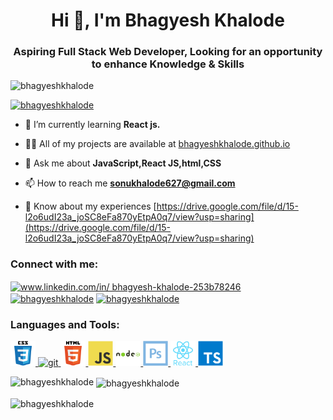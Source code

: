 <h1 align="center">Hi 👋, I'm Bhagyesh Khalode</h1>
<h3 align="center">Aspiring Full Stack Web Developer, Looking for an opportunity to enhance Knowledge & Skills</h3>

<p align="left"> <img src="https://komarev.com/ghpvc/?username=bhagyeshkhalode&label=Profile%20views&color=0e75b6&style=flat" alt="bhagyeshkhalode" /> </p>

<p align="left"> <a href="https://github.com/ryo-ma/github-profile-trophy"><img src="https://github-profile-trophy.vercel.app/?username=bhagyeshkhalode" alt="bhagyeshkhalode" /></a> </p>

- 🌱 I’m currently learning **React js.**

- 👨‍💻 All of my projects are available at [bhagyeshkhalode.github.io](bhagyeshkhalode.github.io)

- 💬 Ask me about **JavaScript,React JS,html,CSS**

- 📫 How to reach me **sonukhalode627@gmail.com**

- 📄 Know about my experiences [https://drive.google.com/file/d/15-l2o6udI23a_joSC8eFa870yEtpA0q7/view?usp=sharing](https://drive.google.com/file/d/15-l2o6udI23a_joSC8eFa870yEtpA0q7/view?usp=sharing)

<h3 align="left">Connect with me:</h3>
<p align="left">
<a href="https://www.linkedin.com/in/bhagyesh-khalode-253b78246/" target="blank"><img align="center" src="https://raw.githubusercontent.com/rahuldkjain/github-profile-readme-generator/master/src/images/icons/Social/linked-in-alt.svg" alt="www.linkedin.com/in/ bhagyesh-khalode-253b78246" height="30" width="40" /></a>
<a href="https://codesandbox.com/bhagyeshkhalode" target="blank"><img align="center" src="https://raw.githubusercontent.com/rahuldkjain/github-profile-readme-generator/master/src/images/icons/Social/codesandbox.svg" alt="bhagyeshkhalode" height="30" width="40" /></a>
<a href="https://www.hackerrank.com/bhagyeshkhalode" target="blank"><img align="center" src="https://raw.githubusercontent.com/rahuldkjain/github-profile-readme-generator/master/src/images/icons/Social/hackerrank.svg" alt="bhagyeshkhalode" height="30" width="40" /></a>
</p>

<h3 align="left">Languages and Tools:</h3>
<p align="left"> <a href="https://www.w3schools.com/css/" target="_blank" rel="noreferrer"> <img src="https://raw.githubusercontent.com/devicons/devicon/master/icons/css3/css3-original-wordmark.svg" alt="css3" width="40" height="40"/> </a> <a href="https://git-scm.com/" target="_blank" rel="noreferrer"> <img src="https://www.vectorlogo.zone/logos/git-scm/git-scm-icon.svg" alt="git" width="40" height="40"/> </a> <a href="https://www.w3.org/html/" target="_blank" rel="noreferrer"> <img src="https://raw.githubusercontent.com/devicons/devicon/master/icons/html5/html5-original-wordmark.svg" alt="html5" width="40" height="40"/> </a> <a href="https://developer.mozilla.org/en-US/docs/Web/JavaScript" target="_blank" rel="noreferrer"> <img src="https://raw.githubusercontent.com/devicons/devicon/master/icons/javascript/javascript-original.svg" alt="javascript" width="40" height="40"/> </a> <a href="https://nodejs.org" target="_blank" rel="noreferrer"> <img src="https://raw.githubusercontent.com/devicons/devicon/master/icons/nodejs/nodejs-original-wordmark.svg" alt="nodejs" width="40" height="40"/> </a> <a href="https://www.photoshop.com/en" target="_blank" rel="noreferrer"> <img src="https://raw.githubusercontent.com/devicons/devicon/master/icons/photoshop/photoshop-line.svg" alt="photoshop" width="40" height="40"/> </a> <a href="https://reactjs.org/" target="_blank" rel="noreferrer"> <img src="https://raw.githubusercontent.com/devicons/devicon/master/icons/react/react-original-wordmark.svg" alt="react" width="40" height="40"/> </a> <a href="https://www.typescriptlang.org/" target="_blank" rel="noreferrer"> <img src="https://raw.githubusercontent.com/devicons/devicon/master/icons/typescript/typescript-original.svg" alt="typescript" width="40" height="40"/> </a> </p>

<p><img align="left" src="https://github-readme-stats.vercel.app/api/top-langs?username=bhagyeshkhalode&show_icons=true&locale=en&layout=compact" alt="bhagyeshkhalode" /></p>

<p>&nbsp;<img align="center" src="https://github-readme-stats.vercel.app/api?username=bhagyeshkhalode&show_icons=true&locale=en" alt="bhagyeshkhalode" /></p>

<p><img align="center" src="https://github-readme-streak-stats.herokuapp.com/?user=bhagyeshkhalode&" alt="bhagyeshkhalode" /></p>
